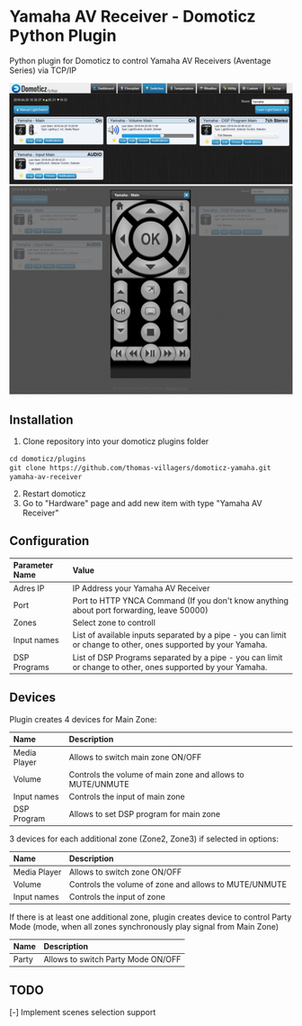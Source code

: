 # Yamaha AV Receiver - Domoticz Python Plugin
Python plugin for Domoticz to control Yamaha AV Receivers (Aventage Series) via TCP/IP 

![devices](images/devices.png?raw=true "Devices")
![devices](images/remote.png?raw=true "Devices")

## Installation

1. Clone repository into your domoticz plugins folder
```
cd domoticz/plugins
git clone https://github.com/thomas-villagers/domoticz-yamaha.git yamaha-av-receiver
```
2. Restart domoticz
3. Go to "Hardware" page and add new item with type "Yamaha AV Receiver"

## Configuration

| Parameter Name | Value                                                                                                              |
| :---           | :---                                                                                                               |
| Adres IP       | IP Address your Yamaha AV Receiver                                                                                 |
| Port           | Port to HTTP YNCA Command (If you don't know anything about port forwarding, leave 50000)                          |
| Zones          | Select zone to controll                                                                                            |
| Input names    | List of available inputs separated by a pipe - you can limit or change to other, ones supported by your Yamaha.    | 
| DSP Programs   | List of DSP Programs separated by a pipe - you can limit or change to other, ones supported by your Yamaha.        |

## Devices

Plugin creates 4 devices for Main Zone:

| Name         | Description                                                              |
| :---         | :---                                                                     |
| Media Player | Allows to switch main zone ON/OFF                                        |
| Volume       | Controls the volume of main zone and allows to MUTE/UNMUTE               |
| Input names  | Controls the input of main zone                                          |
| DSP Program  | Allows to set DSP program for main zone                                  |

3 devices for each additional zone (Zone2, Zone3) if selected in options:

| Name         | Description                                                              |
| :---         | :---                                                                     |
| Media Player | Allows to switch zone ON/OFF                                             |
| Volume       | Controls the volume of zone and allows to MUTE/UNMUTE                    |
| Input names  | Controls the input of zone                                               |

If there is at least one additional zone, plugin creates device to control Party Mode (mode, when all zones synchronously play signal from Main Zone)

| Name         | Description                                                              |
| :---         | :---                                                                     |
| Party        | Allows to switch Party Mode ON/OFF                                       |

## TODO

[-] Implement scenes selection support
